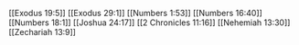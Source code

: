 [[Exodus 19:5]]
[[Exodus 29:1]]
[[Numbers 1:53]]
[[Numbers 16:40]]
[[Numbers 18:1]]
[[Joshua 24:17]]
[[2 Chronicles 11:16]]
[[Nehemiah 13:30]]
[[Zechariah 13:9]]
